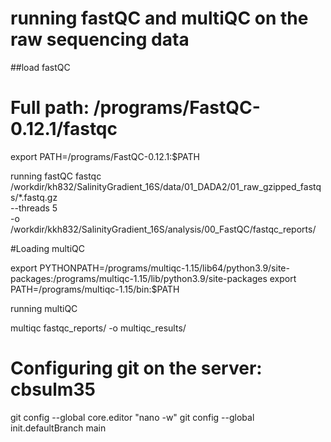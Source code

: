 # running fastQC and multiQC on the raw sequencing data

##load fastQC

# Full path: /programs/FastQC-0.12.1/fastqc 
export PATH=/programs/FastQC-0.12.1:$PATH

running fastQC
fastqc /workdir/kh832/SalinityGradient_16S/data/01_DADA2/01_raw_gzipped_fastqs/*.fastq.gz \
    --threads 5 \
    -o /workdir/kkh832/SalinityGradient_16S/analysis/00_FastQC/fastqc_reports/

#Loading multiQC

export PYTHONPATH=/programs/multiqc-1.15/lib64/python3.9/site-packages:/programs/multiqc-1.15/lib/python3.9/site-packages
export PATH=/programs/multiqc-1.15/bin:$PATH

running multiQC

multiqc fastqc_reports/ -o multiqc_results/


# Configuring git on the server: cbsulm35
git config --global core.editor "nano -w"
git config --global init.defaultBranch main 


